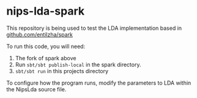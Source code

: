 nips-lda-spark
==============
This repository is being used to test the LDA implementation based in [github.com/entilzha/spark](https://github.com/EntilZha/spark/blob/LDA/graphx/src/main/scala/org/apache/spark/graphx/lib/TopicModeling.scala)

To run this code, you will need:

1. The fork of spark above
2. Run ```sbt/sbt publish-local``` in the spark directory.
3. ```sbt/sbt run``` in this projects directory

To configure how the program runs, modify the parameters to LDA within the NipsLda source file.

